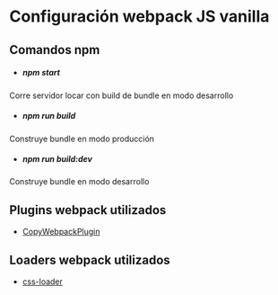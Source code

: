 # Configuración webpack JS vanilla
##     Comandos npm
- ##### npm start
Corre servidor locar con build de bundle en modo desarrollo
- ##### npm run build
Construye bundle en modo producción
- ##### npm run build:dev
Construye bundle en modo desarrollo

## Plugins webpack utilizados

- [CopyWebpackPlugin](https://webpack.js.org/plugins/copy-webpack-plugin/ "CopyWebpackPlugin")

## Loaders webpack utilizados

- [css-loader](https://webpack.js.org/loaders/css-loader/ "css-loader")